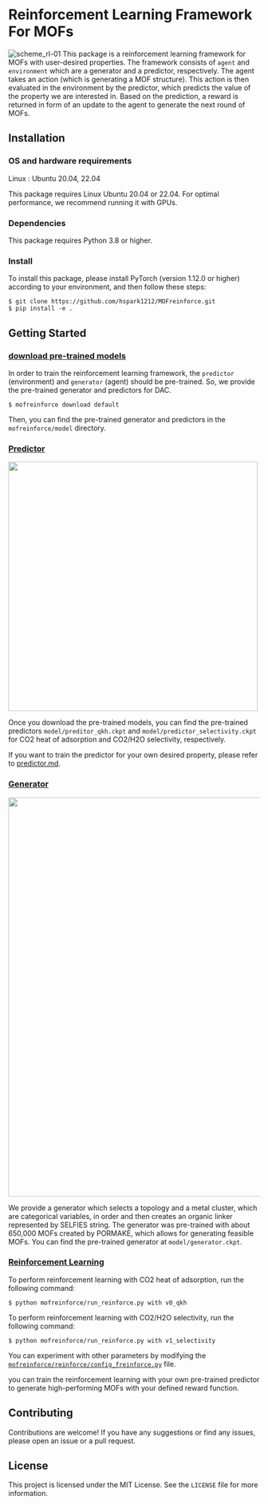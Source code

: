# Reinforcement Learning Framework For MOFs
![scheme_rl-01](https://user-images.githubusercontent.com/64190846/218362539-740997c9-d198-4e0a-89e0-3277c5b45a51.jpg)
This package is a reinforcement learning framework for MOFs with user-desired properties. 
The framework consists of `agent` and `environment` which are a generator and a predictor, respectively.
The agent takes an action (which is generating a MOF structure). 
This action is then evaluated in the environment by the predictor, which predicts the value of the property we are interested in. 
Based on the prediction, a reward is returned in form of an update to the agent to generate the next round of MOFs.

## Installation

### OS and hardware requirements

Linux : Ubuntu 20.04, 22.04

This package requires Linux Ubuntu 20.04 or 22.04. For optimal performance, we recommend running it with GPUs.

### Dependencies
This package requires Python 3.8 or higher.


### Install
To install this package, please install PyTorch (version 1.12.0 or higher) according to your environment, and then follow these steps:
```
$ git clone https://github.com/hspark1212/MOFreinforce.git
$ pip install -e .
```

## Getting Started

### [download pre-trained models](https://figshare.com/articles/dataset/default_tar_gz_for_MOFreinforce/22085948)

In order to train the reinforcement learning framework, the `predictor` (environment) and `generator` (agent) should be pre-trained.
So, we provide the pre-trained generator and predictors for DAC.

```angular2html
$ mofreinforce download default
```
Then, you can find the pre-trained generator and predictors in the `mofreinforce/model` directory.

### [Predictor](https://github.com/hspark1212/MOFreinforce/blob/master/mofreinforce/predictor)
<p align="left">
  <img src="https://user-images.githubusercontent.com/64190846/218362135-275e50d4-5a1b-4c5d-b8f3-3434193a3de9.jpg" width="500")
</p>

Once you download the pre-trained models, you can find the pre-trained predictors `model/preditor_qkh.ckpt` and `model/predictor_selectivity.ckpt` for CO2 heat of adsorption and CO2/H2O selectivity, respectively.

If you want to train the predictor for your own desired property, please refer to [predictor.md](https://github.com/hspark1212/MOFreinforce/blob/master/predictor.md).

### [Generator](https://github.com/hspark1212/MOFreinforce/blob/master/mofreinforce/generator)
<p align="left">
  <img src="https://user-images.githubusercontent.com/64190846/218362193-5540b285-d622-4698-8be9-f2bd789da264.jpg" width="800")
</p>

We provide a generator which selects a topology and a metal cluster, which are categorical variables, in order and then creates an organic linker represented by SELFIES string.
The generator was pre-trained with about 650,000 MOFs created by PORMAKE, which allows for generating feasible MOFs.
You can find the pre-trained generator at `model/generator.ckpt`.

### [Reinforcement Learning](https://github.com/hspark1212/MOFreinforce/blob/master/mofreinforce/reinforce)
To perform reinforcement learning with CO2 heat of adsorption, run the following command:
```angular2html
$ python mofreinforce/run_reinforce.py with v0_qkh
```

To perform reinforcement learning with CO2/H2O selectivity, run the following command:
```angular2html
$ python mofreinforce/run_reinforce.py with v1_selectivity
```

You can experiment with other parameters by modifying the [`mofreinforce/reinforce/config_freinforce.py`](https://github.com/hspark1212/MOFreinforce/blob/master/mofreinforce/reinforce/config_reinforce.py) file.

you can train the reinforcement learning with your own pre-trained predictor to generate high-performing MOFs with your defined reward function.

## Contributing

Contributions are welcome! If you have any suggestions or find any issues, please open an issue or a pull request.

## License

This project is licensed under the MIT License. See the `LICENSE` file for more information.